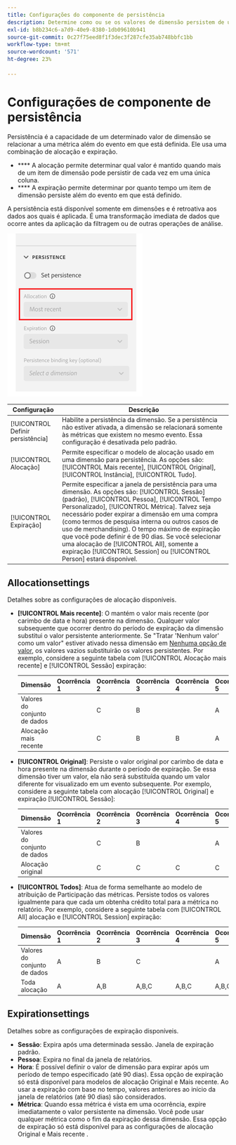 ```yaml
---
title: Configurações do componente de persistência
description: Determine como ou se os valores de dimensão persistem de um evento para outro.
exl-id: b8b234c6-a7d9-40e9-8380-1db09610b941
source-git-commit: 0c27f75eed8f1f3dec3f287cfe35ab748bbfc1bb
workflow-type: tm+mt
source-wordcount: '571'
ht-degree: 23%

---
```



#  Configurações de componente de persistência

 Persistência é a capacidade de um determinado valor de dimensão se relacionar a uma métrica além do evento em que está definida. Ele usa uma combinação de alocação e expiração.

* **** A alocação permite determinar qual valor é mantido quando mais de um item de dimensão pode persistir de cada vez em uma única coluna.
* **** A expiração permite determinar por quanto tempo um item de dimensão persiste além do evento em que está definido.

 A persistência está disponível somente em dimensões e é retroativa aos dados aos quais é aplicada. É uma transformação imediata de dados que ocorre antes da aplicação da filtragem ou de outras operações de análise.

![Persistência](../assets/persistence.png)

| Configuração | Descrição |
| --- | --- |
| [!UICONTROL Definir persistência] | Habilite a persistência da dimensão. Se a persistência não estiver ativada, a dimensão se relacionará somente às métricas que existem no mesmo evento. Essa configuração é desativada pelo padrão. |
| [!UICONTROL Alocação] | Permite especificar o modelo de alocação usado em uma dimensão para persistência. As opções são: [!UICONTROL Mais recente], [!UICONTROL Original], [!UICONTROL Instância], [!UICONTROL Tudo]. |
| [!UICONTROL Expiração] | Permite especificar a janela de persistência para uma dimensão. As opções são: [!UICONTROL Sessão] (padrão), [!UICONTROL Pessoa], [!UICONTROL Tempo Personalizado], [!UICONTROL Métrica]. Talvez seja necessário poder expirar a dimensão em uma compra (como termos de pesquisa interna ou outros casos de uso de merchandising). O tempo máximo de expiração que você pode definir é de 90 dias. Se você selecionar uma alocação de [!UICONTROL All], somente a expiração [!UICONTROL Session] ou [!UICONTROL Person] estará disponível. |

##  Allocationsettings

Detalhes sobre as configurações de alocação disponíveis.

* **[!UICONTROL Mais recente]**: O mantém o valor mais recente (por carimbo de data e hora) presente na dimensão. Qualquer valor subsequente que ocorrer dentro do período de expiração da dimensão substitui o valor persistente anteriormente. Se &quot;Tratar &#39;Nenhum valor&#39; como um valor&quot; estiver ativado nessa dimensão em [Nenhuma opção de valor](no-value-options.md), os valores vazios substituirão os valores persistentes. Por exemplo, considere a seguinte tabela com [!UICONTROL Alocação mais recente] e [!UICONTROL Sessão] expiração:

   | Dimensão | Ocorrência 1 | Ocorrência 2 | Ocorrência 3 | Ocorrência 4 | Ocorrência 5 |
   | --- | --- | --- | --- | --- | --- |
   | Valores do conjunto de dados |  | C | B |  | A |
   | Alocação mais recente |  | C | B | B | A |

* **[!UICONTROL Original]**: Persiste o valor original por carimbo de data e hora presente na dimensão durante o período de expiração. Se essa dimensão tiver um valor, ela não será substituída quando um valor diferente for visualizado em um evento subsequente. Por exemplo, considere a seguinte tabela com alocação [!UICONTROL Original] e expiração [!UICONTROL Sessão]:

   | Dimensão | Ocorrência 1 | Ocorrência 2 | Ocorrência 3 | Ocorrência 4 | Ocorrência 5 |
   | --- | --- | --- | --- | --- | --- |
   | Valores do conjunto de dados |  | C | B |  | A |
   | Alocação original |  | C | C | C | C |

* **[!UICONTROL Todos]**: Atua de forma semelhante ao modelo de atribuição   de Participação das métricas. Persiste todos os valores igualmente para que cada um obtenha crédito total para a métrica no relatório. Por exemplo, considere a seguinte tabela com [!UICONTROL All] alocação e [!UICONTROL Session] expiração:

   | Dimensão | Ocorrência 1 | Ocorrência 2 | Ocorrência 3 | Ocorrência 4 | Ocorrência 5 |
   | --- | --- | --- | --- | --- | --- |
   | Valores do conjunto de dados | A | B | C |  | A |
   | Toda alocação | A | A,B | A,B,C | A,B,C | A,B,C |

##  Expirationsettings

Detalhes sobre as configurações de expiração disponíveis.

* **Sessão**: Expira após uma determinada sessão. Janela de expiração padrão.
* **Pessoa**: Expira no final da janela de relatórios.
* **Hora**: É possível definir o valor de dimensão para expirar após um período de tempo especificado (até 90 dias). Essa opção de expiração só está disponível para modelos de alocação Original e Mais recente. Ao usar a expiração com base no tempo, valores anteriores ao início da janela de relatórios (até 90 dias) são considerados.
* **Métrica**: Quando essa métrica é vista em uma ocorrência, expire imediatamente o valor persistente na dimensão. Você pode usar qualquer métrica como o fim da expiração dessa dimensão. Essa opção de expiração só está disponível para as configurações de alocação Original e Mais recente .
